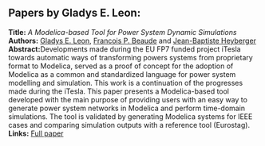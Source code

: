 <h2>Papers by Gladys E. Leon:</h2>
<p>
<b>Title:</b> <i> A Modelica-based Tool for Power System Dynamic Simulations </i> <br />
<b>Authors:</b> <a href="../authors/author_155.html">Gladys E. Leon</a>, <a href="../authors/author_22.html">Francois P. Beaude</a> and <a href="../authors/author_110.html">Jean-Baptiste Heyberger</a><br />
<b>Abstract:</b>Developments made during the EU FP7 funded project iTesla towards automatic ways of transforming powers systems from proprietary format to Modelica, served as a proof of concept for the adoption of Modelica as a common and standardized language for power system modelling and simulation. This work is a continuation of the progresses made during the iTesla. This paper presents a Modelica-based tool developed with the main purpose of providing users with an easy way to generate power system networks in Modelica and perform time-domain simulations. The tool is validated by generating Modelica systems for IEEE cases and comparing simulation outputs with a reference tool (Eurostag).<br />
<b>Links:</b> <a href="../submissions/ecp17132235_LeonBeaudeHeyberger.pdf">Full paper</a></p>